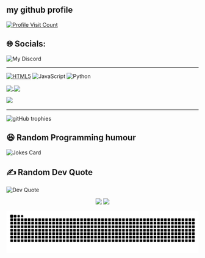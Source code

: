 ## my github profile

[![Profile Visit Count](https://visitcount.itsvg.in/api?id=RadioactivePotato&label=Profile%20Views&pretty=false)](https://visitcount.itsvg.in)

## 🌐 Socials:
![My Discord](https://discord-readme-badge.vercel.app/api?id=<1258033419443503124>)

***
[![HTML5](https://img.shields.io/badge/html5-%23E34F26.svg?style=for-the-badge&logo=html5&logoColor=white)](https://html.com)
![JavaScript](https://img.shields.io/badge/javascript-%23323330.svg?style=for-the-badge&logo=javascript&logoColor=%23F7DF1E)
![Python](https://img.shields.io/badge/python-3670A0?style=for-the-badge&logo=python&logoColor=ffdd54)

<a href="https://github.com/anuraghazra/github-readme-stats">
  <img height=200 align="center" src="https://github-readme-stats.vercel.app/api?username=civic1007&theme=cobalt" />
</a>
<a href="https://github.com/anuraghazra/convoychat">
  <img height=200 align="center" src="https://github-readme-stats.vercel.app/api/top-langs/?username=civic1007&theme=cobalt&layout=compact" />
</a>

![](https://github-readme-streak-stats.herokuapp.com?user=civic1007&theme=vue-dark)<br/>

***
![gitHub trophies](https://github-profile-trophy.vercel.app/?username=civic1007&theme=onedark&no-frame=false&no-bg=false&margin-w=4)

## 😆 Random Programming humour
![Jokes Card](https://readme-jokes.vercel.app/api?hideBorder&theme=cobalt&qColor=%23944bcc&aColor=%23bbdb51)

## ✍️ Random Dev Quote
![Dev Quote](https://quotes-github-readme.vercel.app/api?type=horizontal&theme=tokyonight)

<p align="center">
<img src="https://github.com/civic1007/civic1007/image1.png"> <img src="https://github.com/civic1007/civic1007/image2.png">
</p>

<p align="center">
<img src="https://github.com/VishwaGauravIn/VishwaGauravIn/blob/output/github-contribution-grid-snake.svg">
</p>
